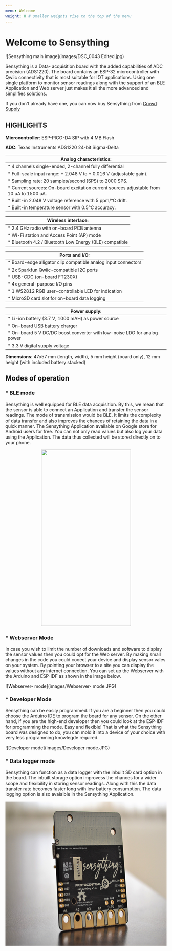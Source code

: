 ```yaml
---
menu: Welcome
weight: 0 # smaller weights rise to the top of the menu
---
```


# Welcome to Sensything

![Sensything main image](images/DSC_0043 Edited.jpg)

Sensything is a Data- acquisition board with the added capabilities of ADC precision (ADS1220). The board contains an ESP-32 microcontroller with Qwiic connectivity that is most suitable for IOT applications. Using one single platform to monitor sensor readings along with the support of an BLE Application and Web server just makes it all the more advanced and simplifies solutions.

If you don't already have one, you can now buy Sensything from [Crowd Supply](https://www.crowdsupply.com/protocentral/sensything)

## HIGHLIGHTS

**Microcontroller**: ESP-PICO-D4 SIP with 4 MB Flash 

**ADC**: Texas Instruments ADS1220 24-bit Sigma-Delta

|**Analog characteristics**:                                                                 |
|-----------------------------------------------------------------------------------------|
|* 4 channels single-ended, 2-channel fully differential                                   |
|* Full-scale input range: ± 2.048 V to ± 0.016 V (adjustable gain).                       |
|* Sampling rate: 20 samples/second (SPS) to 2000 SPS.                                     |
|* Current sources: On-board excitation current sources adjustable from 10 uA to  1500 uA. |
|* Built-in 2.048 V voltage reference with 5 ppm/°C drift.                                 |
|* Built-in temperature sensor with 0.5°C accuracy.                                        |

|**Wireless interface**:                                |
|-------------------------------------------------------|
|* 2.4 GHz radio with on-board PCB antenna               |
|* Wi-Fi station and Access Point (AP) mode              |
|* Bluetooth 4.2 / Bluetooth Low Energy (BLE) compatible |

|**Ports and I/O**:                                            |
|--------------------------------------------------------------|
|* Board-edge alligator clip compatible analog input connectors |
|* 2x Sparkfun Qwiic-compatible I2C ports                       |
|* USB-CDC (on-board FT230X)                                    |
|* 4x general-purpose I/O pins                                  |
|* 1 WS2812 RGB user-controllable LED for indication            |
|* MicroSD card slot for on-board data logging                  |

|**Power supply**:                                                          |
|------------------------------------------------------------------------|
|* Li-ion battery (3.7 V, 1000 mAH) as power source                       |
|* On-board USB battery charger                                           |
|* On-board 5 V DC/DC boost converter with low-noise LDO for analog power |
|* 3.3 V digital supply voltage                                           |

**Dimensions**: 47x57 mm (length, width), 5 mm height (board only), 12 mm height (with included battery stacked)

## Modes of operation

### * BLE mode 

Sensything is well equipped for BLE data acquisition. By this, we mean that the sensor is able to connect an Application and transfer the sensor readings. The mode of transmission would be BLE. It limits the complexity of data transfer and also improves the chances of retaining the data in a quick manner. The Sensything Application available on Google store for Android users for free. You can not only read values but also log your data using the Application. The data thus collected will be stored directly on to your phone.

 <p align="center">   <img width="280" height="550" src="images/sensything_app_2.png"> </p>
 
### * Webserver Mode

In case you wish to limit the number of downloads and software to display the sensor values then you could opt for the Web server. By making small changes in the code you could cooect your device and display sensor vales on your system. By pointing your browser to a site you can display the values without any internet connection. You can set up the Webserver with the Arduino and ESP-IDF as shown in the image below.

![Webserver- mode](images/Webserver- mode.JPG)

### * Developer Mode

Sensything can be easily programmed. If you are a beginner then you could choose the Arduino IDE to program the board for any sensor. On the other hand, if you are the high-end developer then you could look at the ESP-IDF for programming the mode. Easy and flexible! That is what the Sensything board was designed to do, you can mold it into a device of your choice with very less programming knowlegde required.

![Developer mode](images/Developer mode.JPG)

### * Data logger mode

Sensything can function as a data logger with the inbuilt SD card option in the board. The inbuilt storage option improvess the chances for a wider scope and flexibility in storing sensor readings. Along with this the data transfer rate becomes faster long with low battery consumption. The data logging option is also avaialble in the Sensything Application.

 <p align="center">   <img width="650" height="450" src="images/DSC_0137- Data log.jpg"> </p>
   



